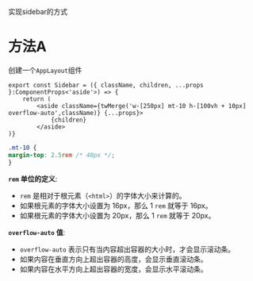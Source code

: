 实现sidebar的方式

# 方法A

创建一个`AppLayout`组件

```tsx
export const Sidebar = ({ className, children, ...props }:ComponentProps<'aside'>) => {
	return (
		<aside className={twMerge('w-[250px] mt-10 h-[100vh + 10px] overflow-auto',className)} {...props}>
			{children}
		</aside>
)}
```


```css
.mt-10 {  
margin-top: 2.5rem /* 40px */;  
}
```

**`rem` 单位的定义**:
- `rem` 是相对于根元素（`<html>`）的字体大小来计算的。
- 如果根元素的字体大小设置为 16px，那么 1 `rem` 就等于 16px。
- 如果根元素的字体大小设置为 20px，那么 1 `rem` 就等于 20px。

 **`overflow-auto` 值**:
- `overflow-auto` 表示只有当内容超出容器的大小时，才会显示滚动条。
- 如果内容在垂直方向上超出容器的高度，会显示垂直滚动条。
- 如果内容在水平方向上超出容器的宽度，会显示水平滚动条。
